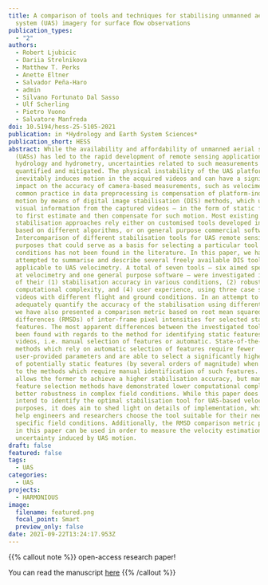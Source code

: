 ```yaml
---
title: A comparison of tools and techniques for stabilising unmanned aerial
  system (UAS) imagery for surface ﬂow observations
publication_types:
  - "2"
authors:
  - Robert Ljubicic
  - Dariia Strelnikova
  - Matthew T. Perks
  - Anette Eltner
  - Salvador Peña-Haro
  - admin
  - Silvano Fortunato Dal Sasso
  - Ulf Scherling
  - Pietro Vuono
  - Salvatore Manfreda
doi: 10.5194/hess-25-5105-2021
publication: in *Hydrology and Earth System Sciences*
publication_short: HESS
abstract: While the availability and affordability of unmanned aerial systems
  (UASs) has led to the rapid development of remote sensing applications in
  hydrology and hydrometry, uncertainties related to such measurements must be
  quantified and mitigated. The physical instability of the UAS platform
  inevitably induces motion in the acquired videos and can have a significant
  impact on the accuracy of camera-based measurements, such as velocimetry. A
  common practice in data preprocessing is compensation of platform-induced
  motion by means of digital image stabilisation (DIS) methods, which use the
  visual information from the captured videos – in the form of static features –
  to first estimate and then compensate for such motion. Most existing
  stabilisation approaches rely either on customised tools developed in-house,
  based on different algorithms, or on general purpose commercial software.
  Intercomparison of different stabilisation tools for UAS remote sensing
  purposes that could serve as a basis for selecting a particular tool in given
  conditions has not been found in the literature. In this paper, we have
  attempted to summarise and describe several freely available DIS tools
  applicable to UAS velocimetry. A total of seven tools – six aimed specifically
  at velocimetry and one general purpose software – were investigated in terms
  of their (1) stabilisation accuracy in various conditions, (2) robustness, (3)
  computational complexity, and (4) user experience, using three case study
  videos with different flight and ground conditions. In an attempt to
  adequately quantify the accuracy of the stabilisation using different tools,
  we have also presented a comparison metric based on root mean squared
  differences (RMSDs) of inter-frame pixel intensities for selected static
  features. The most apparent differences between the investigated tools have
  been found with regards to the method for identifying static features in
  videos, i.e. manual selection of features or automatic. State-of-the-art
  methods which rely on automatic selection of features require fewer
  user-provided parameters and are able to select a significantly higher number
  of potentially static features (by several orders of magnitude) when compared
  to the methods which require manual identification of such features. This
  allows the former to achieve a higher stabilisation accuracy, but manual
  feature selection methods have demonstrated lower computational complexity and
  better robustness in complex field conditions. While this paper does not
  intend to identify the optimal stabilisation tool for UAS-based velocimetry
  purposes, it does aim to shed light on details of implementation, which can
  help engineers and researchers choose the tool suitable for their needs and
  specific field conditions. Additionally, the RMSD comparison metric presented
  in this paper can be used in order to measure the velocity estimation
  uncertainty induced by UAS motion.
draft: false
featured: false
tags:
  - UAS
categories:
  - UAS
projects:
  - HARMONIOUS
image:
  filename: featured.png
  focal_point: Smart
  preview_only: false
date: 2021-09-22T13:24:17.953Z
---
```

{{% callout note %}}
open-access research paper! 

You can read the manuscript [here](https://doi.org/10.5194/hess-25-5105-2021)
{{% /callout %}}